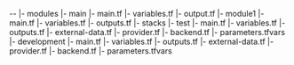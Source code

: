 --
 |- modules
   |- main
     |- main.tf
     |- variables.tf
     |- output.tf
   |- module1
     |- main.tf
     |- variables.tf
     |- outputs.tf
 |- stacks
   |- test
     |- main.tf
     |- variables.tf
     |- outputs.tf
     |- external-data.tf
     |- provider.tf
     |- backend.tf
     |- parameters.tfvars
   |- development
     |- main.tf
     |- variables.tf
     |- outputs.tf
     |- external-data.tf
     |- provider.tf
     |- backend.tf
     |- parameters.tfvars
   